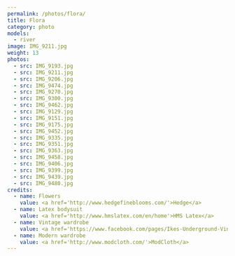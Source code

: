 ```yaml
---
permalink: /photos/flora/
title: Flora
category: photo
models:
  - river
image: IMG_9211.jpg
weight: 13
photos:
  - src: IMG_9193.jpg
  - src: IMG_9211.jpg
  - src: IMG_9206.jpg
  - src: IMG_9474.jpg
  - src: IMG_9270.jpg
  - src: IMG_9300.jpg
  - src: IMG_9462.jpg
  - src: IMG_9129.jpg
  - src: IMG_9151.jpg
  - src: IMG_9175.jpg
  - src: IMG_9452.jpg
  - src: IMG_9335.jpg
  - src: IMG_9351.jpg
  - src: IMG_9363.jpg
  - src: IMG_9458.jpg
  - src: IMG_9406.jpg
  - src: IMG_9399.jpg
  - src: IMG_9439.jpg
  - src: IMG_9480.jpg
credits:
  - name: Flowers
    value: <a href='http://www.hedgefineblooms.com/'>Hedge</a>
  - name: Latex bodysuit
    value: <a href='http://www.hmslatex.com/en/home'>HMS Latex</a>
  - name: Vintage wardrobe
    value: <a href='https://www.facebook.com/pages/Ikes-Underground-Vintage-Clothing-and-Strange-Cargo/79119065942'>Ike's Underground</a>
  - name: Modern wardrobe
    value: <a href='http://www.modcloth.com/'>ModCloth</a>
---
```

